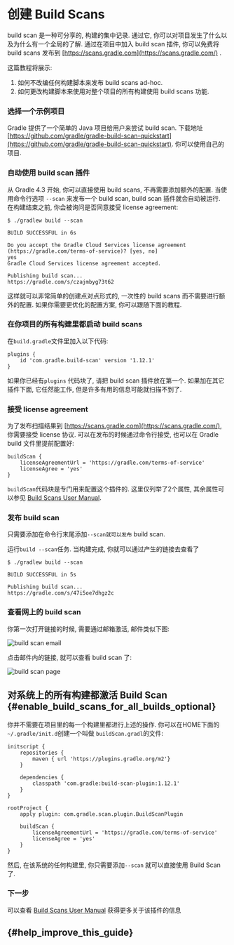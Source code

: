 # 创建 Build Scans

build scan 是一种可分享的, 构建的集中记录. 通过它, 你可以对项目发生了什么以及为什么有一个全局的了解. 通过在项目中加入 build scan 插件, 你可以免费将 build scans 发布到 [https://scans.gradle.com](https://scans.gradle.com/) .

这篇教程将展示:

1. 如何不改编任何构建脚本来发布 build scans ad-hoc. 
2. 如何更改构建脚本来使用对整个项目的所有构建使用 build scans 功能.

### 选择一个示例项目

Gradle 提供了一个简单的 Java 项目给用户来尝试 build scan. 下载地址 [https://github.com/gradle/gradle-build-scan-quickstart](https://github.com/gradle/gradle-build-scan-quickstart). 你可以使用自己的项目.

### 自动使用 build scan 插件

从 Gradle 4.3 开始, 你可以直接使用 build scans, 不再需要添加额外的配置. 当使用命令行选项 `--scan` 来发布一个 build scan,  build scan 插件就会自动被运行. 在构建结束之前, 你会被询问是否同意接受 license agreement:

```
$ ./gradlew build --scan

BUILD SUCCESSFUL in 6s

Do you accept the Gradle Cloud Services license agreement (https://gradle.com/terms-of-service)? [yes, no]
yes
Gradle Cloud Services license agreement accepted.

Publishing build scan...
https://gradle.com/s/czajmbyg73t62
```

这样就可以非常简单的创建点对点形式的, 一次性的 build scans 而不需要进行额外的配置. 如果你需要更优化的配置方案, 你可以跟随下面的教程.

### 在你项目的所有构建里都启动 build scans

在`build.gradle`文件里加入以下代码:

```
plugins {
    id 'com.gradle.build-scan' version '1.12.1'
}
```

如果你已经有`plugins` 代码块了, 请把 build scan 插件放在第一个. 如果加在其它插件下面, 它任然能工作, 但是许多有用的信息可能就扫描不到了.

### 接受 license agreement

为了发布扫描结果到 [https://scans.gradle.com](https://scans.gradle.com/), 你需要接受 license 协议. 可以在发布的时候通过命令行接受, 也可以在 Gradle build 文件里提前配置好:

```
buildScan {
    licenseAgreementUrl = 'https://gradle.com/terms-of-service'
    licenseAgree = 'yes'
}
```

`buildScan`代码块是专门用来配置这个插件的. 这里仅列举了2个属性, 其余属性可以参见 [Build Scans User Manual](https://docs.gradle.com/build-scan-plugin/).

### 发布 build scan

只需要添加在命令行末尾添加`--scan就可以发布` build scan.

运行`build --scan`任务. 当构建完成, 你就可以通过产生的链接去查看了

```
$ ./gradlew build --scan

BUILD SUCCESSFUL in 5s

Publishing build scan...
https://gradle.com/s/47i5oe7dhgz2c
```

### 查看网上的 build scan

你第一次打开链接的时候, 需要通过邮箱激活, 邮件类似下图:

![](https://guides.gradle.org/creating-build-scans/images/build_scan_email.png "build scan email")

点击邮件内的链接, 就可以查看 build scan 了:

![](https://guides.gradle.org/creating-build-scans/images/build_scan_page.png "build scan page")

## 对系统上的所有构建都激活 Build Scan {#enable_build_scans_for_all_builds_optional}

你并不需要在项目里的每一个构建里都进行上述的操作. 你可以在HOME下面的`~/.gradle/init.d`创建一个叫做 `buildScan.gradl`的文件:

```
initscript {
    repositories {
        maven { url 'https://plugins.gradle.org/m2'}
    }

    dependencies {
        classpath 'com.gradle:build-scan-plugin:1.12.1'
    }
}

rootProject {
    apply plugin: com.gradle.scan.plugin.BuildScanPlugin

    buildScan {
        licenseAgreementUrl = 'https://gradle.com/terms-of-service'
        licenseAgree = 'yes'
    }
}
```

然后, 在该系统的任何构建里, 你只需要添加`--scan` 就可以直接使用 Build Scan 了.

### 下一步

可以查看 [Build Scans User Manual](https://docs.gradle.com/build-scan-plugin/) 获得更多关于该插件的信息

## [ ](https://guides.gradle.org/creating-build-scans/?_ga=2.115847618.599696663.1521685504-557532416.1521019880#help_improve_this_guide) {#help_improve_this_guide}



